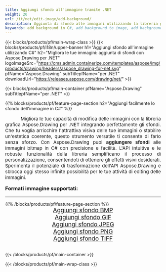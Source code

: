 ```yaml
---
title: Aggiungi sfondo all'immagine tramite .NET
weight: 20
url: /it/net/edit-image/add-background/
description: Aggiunta di sfondo alle immagini utilizzando la libreria grafica Aspose.Drawing per .NET (C#)
keywords: add background in C#, add background to image, add background to bitmap, graphic library per .NET, edit images, edit background, drawing API
---
```


{{< blocks/products/pf/main-wrap-class >}}
{{< blocks/products/pf/i18n/upper-banner h1="Aggiungi sfondo all'immagine utilizzando C#" h2="Migliora le tue immagini: aggiunta di sfondi con Aspose.Drawing per .NET" logoImageSrc="https://cms.admin.containerize.com/templates/aspose/img/products/drawing/headers/aspose_drawing-for-net.svg" pfName="Aspose.Drawing" subTitlepfName="per .NET" downloadUrl="https://releases.aspose.com/drawing/net/" >}}

{{< blocks/products/pf/main-container pfName="Aspose.Drawing" subTitlepfName="per .NET" >}}

{{% blocks/products/pf/feature-page-section  h2="Aggiungi facilmente lo sfondo dell'immagine in C#" %}}
<p align="justify" style="text-indent:50px;font-size:15px;">
Migliora le tue capacità di modifica delle immagini con la libreria grafica Aspose.Drawing per .NET integrando perfettamente gli sfondi. Che tu voglia arricchire l'attrattiva visiva delle tue immagini o stabilire un'estetica coerente, questo strumento versatile ti consente di farlo senza sforzo. Con Aspose.Drawing puoi <b>aggiungere sfondi</b> alle immagini bitmap in C# con precisione e facilità. L'API intuitiva e le robuste funzionalità della libreria semplificano il processo di personalizzazione, consentendoti di ottenere gli effetti visivi desiderati. Sperimenta il potenziale di trasformazione dell'API Aspose.Drawing e sblocca oggi stesso infinite possibilità per le tue attività di editing delle immagini.</p>

<h3 style="margin-top:16px;">
Formati immagine supportati:
</h3>

<hr/>
{{% /blocks/products/pf/feature-page-section %}}
<div class="container-fluid productfamilypage bg-gray">
    <div class="convertypes bg-gray agp-content section">
        <div class="container">
		    <div class="row other-converters" style="font-size: 19px;text-align:center;">
		        <div class='col-md-3 other-converter remove-lp remove-rp'><a href="bmp/" style="padding:15px;">Aggiungi sfondo BMP</a></div>
                <div class='col-md-3 other-converter remove-lp remove-rp'><a href="gif/" style="padding:15px;">Aggiungi sfondo GIF</a></div>
                <div class='col-md-3 other-converter remove-lp remove-rp'><a href="jpeg/" style="padding:15px;">Aggiungi sfondo JPEG</a></div>
                <div class='col-md-3 other-converter remove-lp remove-rp'><a href="png/" style="padding:15px;">Aggiungi sfondo PNG</a></div>
                <div class='col-md-3 other-converter remove-lp remove-rp'><a href="tiff/" style="padding:15px;">Aggiungi sfondo TIFF</a></div>
             </div>
        </div>
    </div>
</div>
<br/>

{{< /blocks/products/pf/main-container >}}

{{< /blocks/products/pf/main-wrap-class >}}
